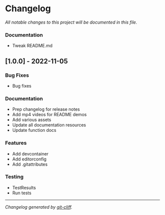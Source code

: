 # Changelog
*All notable changes to this project will be documented in this file.*


### Documentation

- Tweak README.md

## [1.0.0] - 2022-11-05

### Bug Fixes

- Bug fixes

### Documentation

- Prep changelog for release notes
- Add mp4 videos for README demos
- Add various assets
- Update all documentation resources
- Update function docs

### Features

- Add devcontainer
- Add editorconfig
- Add .gitattributes

### Testing

- TestResults
- Run tests

***
*Changelog generated by [git-cliff](https://github.com/orhun/git-cliff).*
